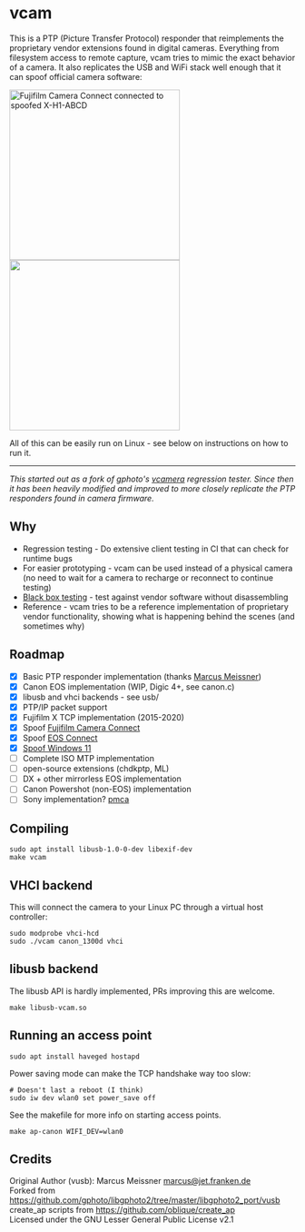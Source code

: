 # vcam
This is a PTP (Picture Transfer Protocol) responder that reimplements the proprietary vendor extensions found in digital cameras.
Everything from filesystem access to remote capture, vcam tries to mimic the exact behavior of a camera. It also replicates
the USB and WiFi stack well enough that it can spoof official camera software:

<img title="Fujifilm Camera Connect connected to spoofed X-H1-ABCD" src="bin/Screenshot_20240402-140041.png" width="300"><img src="bin/Screenshot_20240402-140506.png" width="300">

All of this can be easily run on Linux - see below on instructions on how to run it.

---

*This started out as a fork of gphoto's [vcamera](https://github.com/gphoto/libgphoto2/tree/master/libgphoto2_port/vusb) regression tester.
Since then it has been heavily modified and improved to more closely replicate the PTP responders found in camera firmware.*

## Why
- Regression testing - Do extensive client testing in CI that can check for runtime bugs
- For easier prototyping - vcam can be used instead of a physical camera (no need to wait for a camera to recharge or reconnect to continue testing)
- [Black box testing](https://en.wikipedia.org/wiki/Black-box_testing) - test against vendor software without disassembling
- Reference - vcam tries to be a reference implementation of proprietary vendor functionality, showing what is happening behind the scenes (and sometimes why)

## Roadmap
- [x] Basic PTP responder implementation (thanks [Marcus Meissner](https://github.com/msmeissn))
- [x] Canon EOS implementation (WIP, Digic 4+, see canon.c)
- [x] libusb and vhci backends - see usb/
- [x] PTP/IP packet support
- [x] Fujifilm X TCP implementation (2015-2020)
- [x] Spoof [Fujifilm Camera Connect](https://play.google.com/store/apps/details?id=com.fujifilm_dsc.app.remoteshooter&hl=en_US&gl=US)
- [x] Spoof [EOS Connect](https://play.google.com/store/apps/details?id=jp.co.canon.ic.cameraconnect&hl=en_US&gl=US)
- [x] [Spoof Windows 11](https://x.com/danielcdev/status/1867440146389295532)
- [ ] Complete ISO MTP implementation
- [ ] open-source extensions (chdkptp, ML)
- [ ] DX + other mirrorless EOS implementation
- [ ] Canon Powershot (non-EOS) implementation
- [ ] Sony implementation? [pmca](https://github.com/ma1co/Sony-PMCA-RE)

## Compiling
```
sudo apt install libusb-1.0-0-dev libexif-dev
make vcam
```

## VHCI backend
This will connect the camera to your Linux PC through a virtual host controller:
```
sudo modprobe vhci-hcd
sudo ./vcam canon_1300d vhci
```

## libusb backend
The libusb API is hardly implemented, PRs improving this are welcome.
```
make libusb-vcam.so
```

## Running an access point
```
sudo apt install haveged hostapd
```
Power saving mode can make the TCP handshake way too slow:
```
# Doesn't last a reboot (I think)
sudo iw dev wlan0 set power_save off
```
See the makefile for more info on starting access points.
```
make ap-canon WIFI_DEV=wlan0
```

## Credits
Original Author (vusb): Marcus Meissner <marcus@jet.franken.de>  
Forked from https://github.com/gphoto/libgphoto2/tree/master/libgphoto2_port/vusb  
create_ap scripts from https://github.com/oblique/create_ap  
Licensed under the GNU Lesser General Public License v2.1  
